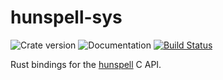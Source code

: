# hunspell-sys

![Crate version](https://img.shields.io/crates/v/hunspell-sys.svg) ![Documentation](https://docs.rs/hunspell-sys/badge.svg) [![Build Status](https://travis-ci.com/euclio/hunspell-sys.svg?branch=master)](https://travis-ci.com/euclio/hunspell-sys)<Paste>

Rust bindings for the [hunspell] C API.

[hunspell]: https://hunspell.github.io/
